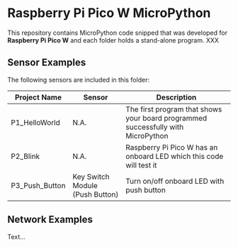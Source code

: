 # Raspberry Pi Pico W MicroPython

This repository contains MicroPython code snipped that was developed for **Raspberry Pi Pico W** and each folder holds a stand-alone program. XXX

## Sensor Examples
The following sensors are included in this folder:

Project Name | Sensor | Description
--- | --- | ---
P1_HelloWorld | N.A. | The first program that shows your board programmed successfully with MicroPython
P2_Blink | N.A. | Raspberry Pi Pico W has an onboard LED which this code will test it
P3_Push_Button | Key Switch Module (Push Button) | Turn on/off onboard LED with push button


## Network Examples
Text… 


